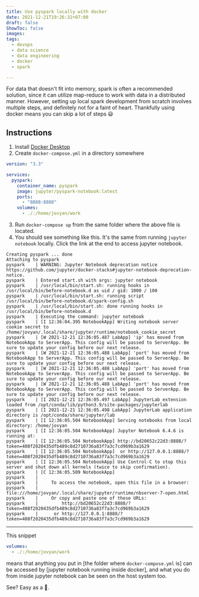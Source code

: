 ```yaml
---
title: Use pyspark locally with docker
date: 2021-12-21T19:26:32+07:00
draft: false
ShowToc: false
images:
tags:
  - devops
  - data science
  - data engineering
  - docker
  - spark

---
```


For data that doesn't fit into memory, spark is often a recommended solution, since it can utilize map-reduce to work with data in a distributed manner. However, setting up local spark development from scratch involves multiple steps, and definitely not for a faint of heart. Thankfully using docker means you can skip a lot of steps 😃

## Instructions

1. Install [Docker Desktop](https://www.docker.com/get-started)
2. Create `docker-compose.yml` in a directory somewhere

```yml
version: "3.3"

services:
  pyspark:
    container_name: pyspark
    image: jupyter/pyspark-notebook:latest
    ports:
      - "8888:8888"
    volumes:
      - ./:/home/jovyan/work
```

3. Run `docker-compose up` from the same folder where the above file is located.
4. You should see something like this. It's the same from running `jupyter notebook` locally. Click the link at the end to access jupyter notebook.

```log
Creating pyspark ... done
Attaching to pyspark
pyspark    | WARNING: Jupyter Notebook deprecation notice https://github.com/jupyter/docker-stacks#jupyter-notebook-deprecation-notice.
pyspark    | Entered start.sh with args: jupyter notebook
pyspark    | /usr/local/bin/start.sh: running hooks in /usr/local/bin/before-notebook.d as uid / gid: 1000 / 100
pyspark    | /usr/local/bin/start.sh: running script /usr/local/bin/before-notebook.d/spark-config.sh
pyspark    | /usr/local/bin/start.sh: done running hooks in /usr/local/bin/before-notebook.d
pyspark    | Executing the command: jupyter notebook
pyspark    | [I 12:36:04.395 NotebookApp] Writing notebook server cookie secret to /home/jovyan/.local/share/jupyter/runtime/notebook_cookie_secret
pyspark    | [W 2021-12-21 12:36:05.487 LabApp] 'ip' has moved from NotebookApp to ServerApp. This config will be passed to ServerApp. Be sure to update your config before our next release.
pyspark    | [W 2021-12-21 12:36:05.488 LabApp] 'port' has moved from NotebookApp to ServerApp. This config will be passed to ServerApp. Be sure to update your config before our next release.
pyspark    | [W 2021-12-21 12:36:05.488 LabApp] 'port' has moved from NotebookApp to ServerApp. This config will be passed to ServerApp. Be sure to update your config before our next release.
pyspark    | [W 2021-12-21 12:36:05.488 LabApp] 'port' has moved from NotebookApp to ServerApp. This config will be passed to ServerApp. Be sure to update your config before our next release.
pyspark    | [I 2021-12-21 12:36:05.497 LabApp] JupyterLab extension loaded from /opt/conda/lib/python3.9/site-packages/jupyterlab
pyspark    | [I 2021-12-21 12:36:05.498 LabApp] JupyterLab application directory is /opt/conda/share/jupyter/lab
pyspark    | [I 12:36:05.504 NotebookApp] Serving notebooks from local directory: /home/jovyan
pyspark    | [I 12:36:05.504 NotebookApp] Jupyter Notebook 6.4.6 is running at:
pyspark    | [I 12:36:05.504 NotebookApp] http://bd20652c22d3:8888/?token=408f2020435dfb489c8d2710736a83f7a3c7cd969b3a1629
pyspark    | [I 12:36:05.504 NotebookApp]  or http://127.0.0.1:8888/?token=408f2020435dfb489c8d2710736a83f7a3c7cd969b3a1629
pyspark    | [I 12:36:05.504 NotebookApp] Use Control-C to stop this server and shut down all kernels (twice to skip confirmation).
pyspark    | [C 12:36:05.509 NotebookApp]
pyspark    |
pyspark    |     To access the notebook, open this file in a browser:
pyspark    |         file:///home/jovyan/.local/share/jupyter/runtime/nbserver-7-open.html
pyspark    |     Or copy and paste one of these URLs:
pyspark    |         http://bd20652c22d3:8888/?token=408f2020435dfb489c8d2710736a83f7a3c7cd969b3a1629
pyspark    |      or http://127.0.0.1:8888/?token=408f2020435dfb489c8d2710736a83f7a3c7cd969b3a1629
```

---

This snippet

```yml
volumes:
  - ./:/home/jovyan/work
```

means that anything you put in [the folder where `docker-compose.yml` is] can be accessed by [jupyter notebook running inside docker], and what you do from inside jupyter notebook can be seen on the host system too.

See? Easy as a 🥧.

